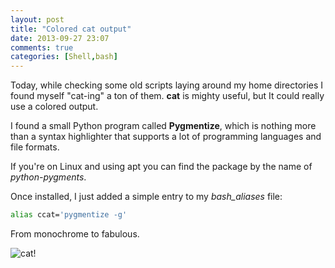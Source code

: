 ```yaml
---
layout: post
title: "Colored cat output"
date: 2013-09-27 23:07
comments: true
categories: [Shell,bash]
---
```


Today, while checking some old scripts laying around my home directories I found 
myself "cat-ing" a ton of them. **cat** is mighty useful, but It could really use 
a colored output.

I found a small Python program called **Pygmentize**, which is nothing more than 
a syntax highlighter that supports a lot of programming languages and file 
formats.

If you're on Linux and using apt you can find the package by the name of 
*python-pygments*.

Once installed, I just added a simple entry to my *bash\_aliases* file:

``` bash
alias ccat='pygmentize -g'
```

From monochrome to fabulous.

![cat!](https://s3-us-west-2.amazonaws.com/frncscgmz-blog/ccat.png)
